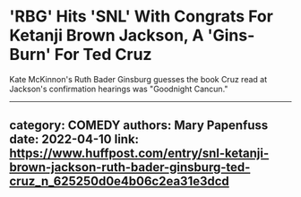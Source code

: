 # 'RBG' Hits 'SNL' With Congrats For Ketanji Brown Jackson, A 'Gins-Burn' For Ted Cruz

Kate McKinnon's Ruth Bader Ginsburg guesses the book Cruz read at Jackson's confirmation hearings was "Goodnight Cancun."

---
category: COMEDY
authors: Mary Papenfuss
date: 2022-04-10
link: https://www.huffpost.com/entry/snl-ketanji-brown-jackson-ruth-bader-ginsburg-ted-cruz_n_625250d0e4b06c2ea31e3dcd
---
